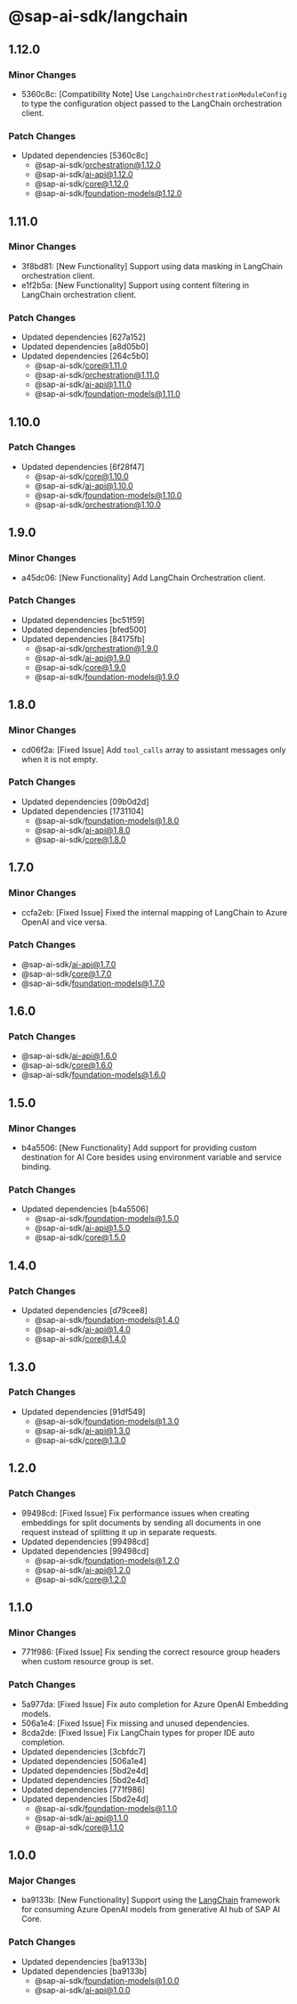 # @sap-ai-sdk/langchain

## 1.12.0

### Minor Changes

- 5360c8c: [Compatibility Note] Use `LangchainOrchestrationModuleConfig` to type the configuration object passed to the LangChain orchestration client.

### Patch Changes

- Updated dependencies [5360c8c]
  - @sap-ai-sdk/orchestration@1.12.0
  - @sap-ai-sdk/ai-api@1.12.0
  - @sap-ai-sdk/core@1.12.0
  - @sap-ai-sdk/foundation-models@1.12.0

## 1.11.0

### Minor Changes

- 3f8bd81: [New Functionality] Support using data masking in LangChain orchestration client.
- e1f2b5a: [New Functionality] Support using content filtering in LangChain orchestration client.

### Patch Changes

- Updated dependencies [627a152]
- Updated dependencies [a8d05b0]
- Updated dependencies [264c5b0]
  - @sap-ai-sdk/core@1.11.0
  - @sap-ai-sdk/orchestration@1.11.0
  - @sap-ai-sdk/ai-api@1.11.0
  - @sap-ai-sdk/foundation-models@1.11.0

## 1.10.0

### Patch Changes

- Updated dependencies [6f28f47]
  - @sap-ai-sdk/core@1.10.0
  - @sap-ai-sdk/ai-api@1.10.0
  - @sap-ai-sdk/foundation-models@1.10.0
  - @sap-ai-sdk/orchestration@1.10.0

## 1.9.0

### Minor Changes

- a45dc06: [New Functionality] Add LangChain Orchestration client.

### Patch Changes

- Updated dependencies [bc51f59]
- Updated dependencies [bfed500]
- Updated dependencies [84175fb]
  - @sap-ai-sdk/orchestration@1.9.0
  - @sap-ai-sdk/ai-api@1.9.0
  - @sap-ai-sdk/core@1.9.0
  - @sap-ai-sdk/foundation-models@1.9.0

## 1.8.0

### Minor Changes

- cd06f2a: [Fixed Issue] Add `tool_calls` array to assistant messages only when it is not empty.

### Patch Changes

- Updated dependencies [09b0d2d]
- Updated dependencies [1731104]
  - @sap-ai-sdk/foundation-models@1.8.0
  - @sap-ai-sdk/ai-api@1.8.0
  - @sap-ai-sdk/core@1.8.0

## 1.7.0

### Minor Changes

- ccfa2eb: [Fixed Issue] Fixed the internal mapping of LangChain to Azure OpenAI and vice versa.

### Patch Changes

- @sap-ai-sdk/ai-api@1.7.0
- @sap-ai-sdk/core@1.7.0
- @sap-ai-sdk/foundation-models@1.7.0

## 1.6.0

### Patch Changes

- @sap-ai-sdk/ai-api@1.6.0
- @sap-ai-sdk/core@1.6.0
- @sap-ai-sdk/foundation-models@1.6.0

## 1.5.0

### Minor Changes

- b4a5506: [New Functionality] Add support for providing custom destination for AI Core besides using environment variable and service binding.

### Patch Changes

- Updated dependencies [b4a5506]
  - @sap-ai-sdk/foundation-models@1.5.0
  - @sap-ai-sdk/ai-api@1.5.0
  - @sap-ai-sdk/core@1.5.0

## 1.4.0

### Patch Changes

- Updated dependencies [d79cee8]
  - @sap-ai-sdk/foundation-models@1.4.0
  - @sap-ai-sdk/ai-api@1.4.0
  - @sap-ai-sdk/core@1.4.0

## 1.3.0

### Patch Changes

- Updated dependencies [91df549]
  - @sap-ai-sdk/foundation-models@1.3.0
  - @sap-ai-sdk/ai-api@1.3.0
  - @sap-ai-sdk/core@1.3.0

## 1.2.0

### Patch Changes

- 99498cd: [Fixed Issue] Fix performance issues when creating embeddings for split documents by sending all documents in one request instead of splitting it up in separate requests.
- Updated dependencies [99498cd]
- Updated dependencies [99498cd]
  - @sap-ai-sdk/foundation-models@1.2.0
  - @sap-ai-sdk/ai-api@1.2.0
  - @sap-ai-sdk/core@1.2.0

## 1.1.0

### Minor Changes

- 771f986: [Fixed Issue] Fix sending the correct resource group headers when custom resource group is set.

### Patch Changes

- 5a977da: [Fixed Issue] Fix auto completion for Azure OpenAI Embedding models.
- 506a1e4: [Fixed Issue] Fix missing and unused dependencies.
- 8cda2de: [Fixed Issue] Fix LangChain types for proper IDE auto completion.
- Updated dependencies [3cbfdc7]
- Updated dependencies [506a1e4]
- Updated dependencies [5bd2e4d]
- Updated dependencies [5bd2e4d]
- Updated dependencies [771f986]
- Updated dependencies [5bd2e4d]
  - @sap-ai-sdk/foundation-models@1.1.0
  - @sap-ai-sdk/ai-api@1.1.0
  - @sap-ai-sdk/core@1.1.0

## 1.0.0

### Major Changes

- ba9133b: [New Functionality] Support using the [LangChain](https://js.langchain.com/v0.2/docs/tutorials/) framework for consuming Azure OpenAI models from generative AI hub of SAP AI Core.

### Patch Changes

- Updated dependencies [ba9133b]
- Updated dependencies [ba9133b]
  - @sap-ai-sdk/foundation-models@1.0.0
  - @sap-ai-sdk/ai-api@1.0.0
